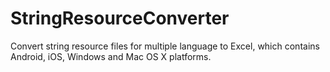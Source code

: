 # StringResourceConverter
Convert string resource files for multiple language to Excel, which contains Android, iOS, Windows and Mac OS X platforms.
